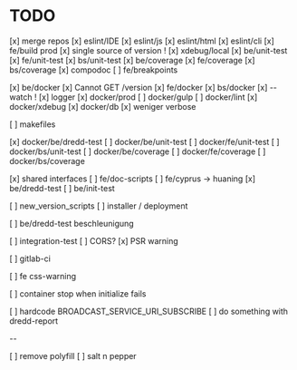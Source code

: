 # TODO
[x] merge repos
[x] eslint/IDE
[x] eslint/js
[x] eslint/html
[x] eslint/cli
[x] fe/build prod
[x] single source of version !
[x] xdebug/local
[x] be/unit-test
[x] fe/unit-test
[x] bs/unit-test
[x] be/coverage
[x] fe/coverage
[x] bs/coverage
[x] compodoc
[ ] fe/breakpoints

[x] be/docker
    [x]  Cannot GET /version
[x] fe/docker
[x] bs/docker
    [x] --watch !
    [x] logger
[x] docker/prod
[ ] docker/gulp
[ ] docker/lint
[x] docker/xdebug
[x] docker/db
    [x] weniger verbose


[ ] makefiles

[x] docker/be/dredd-test
[ ] docker/be/unit-test
[ ] docker/fe/unit-test
[ ] docker/bs/unit-test
[ ] docker/be/coverage
[ ] docker/fe/coverage
[ ] docker/bs/coverage

[x] shared interfaces 
[ ] fe/doc-scripts
[ ] fe/cyprus -> huaning
[x] be/dredd-test
[ ] be/init-test

[ ] new_version_scripts
[ ] installer / deployment

[ ] be/dredd-test beschleunigung

[ ] integration-test
[ ] CORS?
[x] PSR warning

[ ] gitlab-ci

[ ] fe css-warning

[ ] container stop when initialize fails


[ ] hardcode BROADCAST_SERVICE_URI_SUBSCRIBE
[ ] do something with dredd-report

--

[ ] remove polyfill
[ ] salt n pepper
